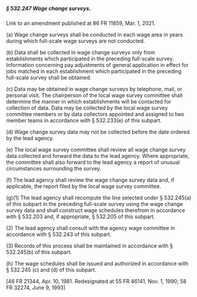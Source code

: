 ##### § 532.247 Wage change surveys. #####

Link to an amendment published at 86 FR 11859, Mar. 1, 2021.

(a) Wage change surveys shall be conducted in each wage area in years during which full-scale wage surveys are not conducted.

(b) Data shall be collected in wage change surveys only from establishments which participated in the preceding full-scale survey. Information concerning pay adjustments of general application in effect for jobs matched in each establishment which participated in the preceding full-scale survey shall be obtained.

(c) Data may be obtained in wage change surveys by telephone, mail, or personal visit. The chairperson of the local wage survey committee shall determine the manner in which establishments will be contacted for collection of data. Data may be collected by the local wage survey committee members or by data collectors appointed and assigned to two member teams in accordance with § 532.233(e) of this subpart.

(d) Wage change survey data may not be collected before the date ordered by the lead agency.

(e) The local wage survey committee shall review all wage change survey data collected and forward the data to the lead agency. Where appropriate, the committee shall also forward to the lead agency a report of unusual circumstances surrounding the survey.

(f) The lead agency shall review the wage change survey data and, if applicable, the report filed by the local wage survey committee.

(g)(1) The lead agency shall recompute the line selected under § 532.245(a) of this subpart in the preceding full-scale survey using the wage change survey data and shall construct wage schedules therefrom in accordance with § 532.203 and, if appropriate, § 532.205 of this subpart.

(2) The lead agency shall consult with the agency wage committee in accordance with § 532.243 of this subpart.

(3) Records of this process shall be maintained in accordance with § 532.245(b) of this subpart.

(h) The wage schedules shall be issued and authorized in accordance with § 532.245 (c) and (d) of this subpart.

[46 FR 21344, Apr. 10, 1981. Redesignated at 55 FR 46141, Nov. 1, 1990; 58 FR 32274, June 9, 1993]